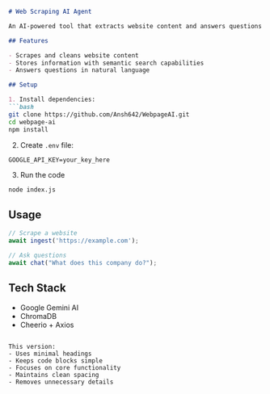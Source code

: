 
```markdown
# Web Scraping AI Agent

An AI-powered tool that extracts website content and answers questions about it.

## Features

- Scrapes and cleans website content
- Stores information with semantic search capabilities
- Answers questions in natural language

## Setup

1. Install dependencies:
```bash
git clone https://github.com/Ansh642/WebpageAI.git
cd webpage-ai
npm install
```

2. Create `.env` file:
```env
GOOGLE_API_KEY=your_key_here
```

3. Run the code
```bash
node index.js
```



## Usage

```javascript
// Scrape a website
await ingest('https://example.com');

// Ask questions
await chat("What does this company do?");
```

## Tech Stack

- Google Gemini AI
- ChromaDB
- Cheerio + Axios
```

This version:
- Uses minimal headings
- Keeps code blocks simple
- Focuses on core functionality
- Maintains clean spacing
- Removes unnecessary details
